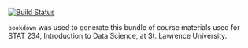 [![Build Status](https://travis-ci.com/rstudio/bookdown-demo.svg?branch=master)](https://travis-ci.com/rstudio/bookdown-demo)

`bookdown` was used to generate this bundle of course materials used for STAT 234, Introduction to Data Science, at St. Lawrence University. 
